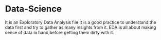 # Data-Science
It is an Exploratory Data Analysis file
It is a good practice to understand the data first and try to gather as many insights from it. EDA is all about making sense of data in hand,before getting them dirty with it.
